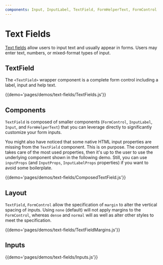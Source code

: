 ```yaml
---
components: Input, InputLabel, TextField, FormHelperText, FormControl
---
```


# Text Fields

[Text fields](https://material.google.com/components/text-fields.html) allow users to input text and usually appear in forms.
Users may enter text, numbers, or mixed-format types of input.

## TextField

The `<TextField>` wrapper component is a complete form control including a label, input and help text.

{{demo='pages/demos/text-fields/TextFields.js'}}

## Components

`TextField` is composed of smaller components (`FormControl`, `InputLabel`, `Input`, and `FormHelperText`) that you can leverage directly to significantly customize your form inputs.

You might also have noticed that some native HTML input properties are missing from the `TextField` component.
This is on purpose.
The component takes care of the most used properties, then it's up to the user to use the underlying component shown in the following demo. Still, you can use `inputProps` (and `InputProps`, `InputLabelProps` properties) if you want to avoid some boilerplate.

{{demo='pages/demos/text-fields/ComposedTextField.js'}}

## Layout

`TextField`, `FormControl` allow the specification of `margin` to alter the vertical spacing of inputs. Using
`none` (default) will not apply margins to the `FormControl`, whereas `dense` and `normal` will as well as alter
other styles to meet the specification.

{{demo='pages/demos/text-fields/TextFieldMargins.js'}}

## Inputs

{{demo='pages/demos/text-fields/Inputs.js'}}
